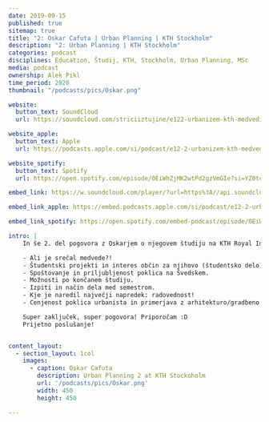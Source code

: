```yaml
---
date: 2019-09-15
published: true 
sitemap: true
title: "2: Oskar Cafuta | Urban Planning | KTH Stockholm" 
description: "2: Urban Planning | KTH Stockholm"
categories: podcast
disciplines: Education, Študij, KTH, Stockholm, Urban Planning, MSc
media: podcast
ownership: Alek Pikl
time_period: 2020
thumbnail: "/podcasts/pics/Oskar.png"

website:
  button_text: SoundCloud
  url: https://soundcloud.com/striciiztujine/e122-urbanizem-kth-medvedi-in-losi-oskar-cafuta-pt2?in=striciiztujine/sets/2-sezona

website_apple:
  button_text: Apple
  url: https://podcasts.apple.com/si/podcast/e12-2-urbanizem-kth-medvedi-in-losi-oskar-cafuta-pt2/id1435290632?i=1000426197199

website_spotify:
  button_text: Spotify
  url: https://open.spotify.com/episode/0EiWhZjMK2wtPd2gzVmGIe?si=YZ0tc2B-ToeFxpzNhLP5aQ

embed_link: https://w.soundcloud.com/player/?url=https%3A//api.soundcloud.com/tracks/543464070&color=%23ff5500&auto_play=false&hide_related=false&show_comments=true&show_user=true&show_reposts=false&show_teaser=true

embed_link_apple: https://embed.podcasts.apple.com/si/podcast/e12-2-urbanizem-kth-medvedi-in-losi-oskar-cafuta-pt2/id1435290632?i=1000426197199

embed_link_spotify: https://open.spotify.com/embed-podcast/episode/0EiWhZjMK2wtPd2gzVmGIe

intro: |
    In še 2. del pogovora z Oskarjem o njegovem študiju na KTH Royal Institute of Technology v Stockholmu na Švedskem.

    - Ali je srečal medvede?! 
    - Študentski projekti in interes občin za njihovo (študentsko delo).
    - Spoštovanje in priljubljenost poklica na Švedskem.
    - Možnosti po končanem študiju. 
    - Izpiti in način dela med semestrom. 
    - Kje je naredil največji napredek: radovednost! 
    - Cenjenost poklica urbanista in primerjava z arhitekturo/gradbeno. Komentar na sodelovanje in trenja v Sloveniji.

    Super zaključek, super pogovora! Priporočam :D
    Prijetno poslušanje!


content_layout:
  - section_layout: 1col
    images:
      - caption: Oskar Cafuta
        description: Urban Planning 2 at KTH Stockoholm
        url: '/podcasts/pics/Oskar.png'
        width: 450 
        height: 450

---
```

